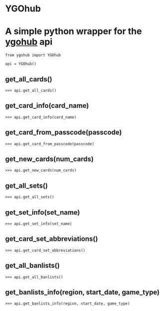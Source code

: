 # YGOhub 

# A simple python wrapper for the [ygohub](https//www.ygohub.com/) api

```
from ygohub import YGOhub

api = YGOhub()
```


## get_all_cards()
```
>>> api.get_all_cards()
```

## get_card_info(card_name)
```
>>> api.get_card_info(card_name)
```

## get_card_from_passcode(passcode)
```
>>> api.get_card_from_passcode(passcode)
```

## get_new_cards(num_cards)
```
>>> api.get_new_cards(num_cards)
```

## get_all_sets()
```
>>> api.get_all_sets()
```

## get_set_info(set_name)
```
>>> api.get_set_info(set_name)
```

## get_card_set_abbreviations()
```
>>> api.get_card_set_abbreviations()
```

## get_all_banlists()
```
>>> api.get_all_banlists()
```

## get_banlists_info(region, start_date, game_type)
```
>>> api.get_banlists_info(region, start_date, game_type)
```
